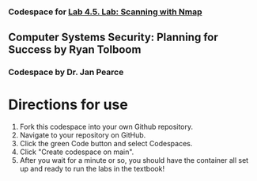 ### Codespace for [Lab 4.5. Lab: Scanning with Nmap](https://web.njit.edu/~rt494/security/#_lab_scanning_with_nmap)

## Computer Systems Security: Planning for Success by Ryan Tolboom

### Codespace by Dr. Jan Pearce

# Directions for use

1. Fork this codespace into your own Github repository.
2. Navigate to your repository on GitHub.
3. Click the green Code button and select Codespaces.
4. Click "Create codespace on main".
5. After you wait for a minute or so, you should have the container all set up and ready to run the labs in the textbook!
